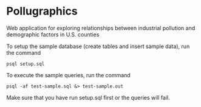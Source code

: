 Pollugraphics
=============

Web application for exploring relationships between industrial pollution and demographic factors in U.S. counties


To setup the sample database (create tables and insert sample data), run the command 

	psql setup.sql


To execute the sample queries, run the command

	psql -af test-sample.sql &> test-sample.out

Make sure that you have run setup.sql first or the queries will fail.


